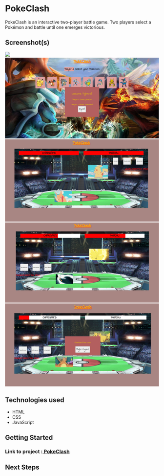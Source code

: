 <h1>PokeClash</h1>
<p>PokeClash is an interactive two-player battle game. Two players select a Pokémon and battle until one emerges victorious.</p>

<h2>Screenshot(s)</h2>
<img src ="asset/game-screenshot-1.PNG" height="50%">
<img src ="asset/game-screenshot-2.PNG">
<img src ="asset/game-screenshot-3.PNG">
<img src ="asset/game-screenshot-4.PNG">
<img src ="asset/game-screenshot-5.PNG">
<h2>Technologies used</h2>
<ul>
    <li>HTML</li>
    <li>CSS</li>
    <li>JavaScript</li>
  </ul>

<h2>Getting Started</h2>
<h3>Link to project :<a href="https://jefreyzavala1.github.io/unit-1-project/"> PokeClash</a></h3>

<h2>Next Steps</h2>
<ul>
